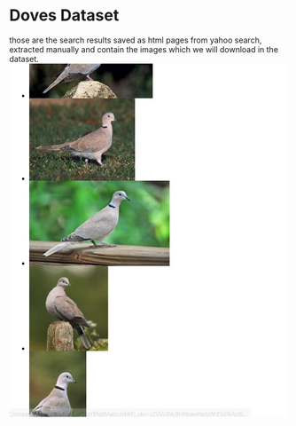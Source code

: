 # Doves Dataset
those are the search results saved as html pages from yahoo search, extracted manually and contain the images which we will download in the dataset.
<img src="screen.jpg" />